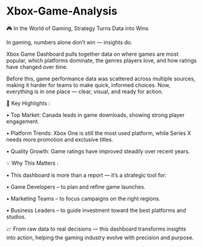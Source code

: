# Xbox-Game-Analysis

🎮 In the World of Gaming, Strategy Turns Data into Wins

In gaming, numbers alone don’t win — insights do.

Xbox Game Dashboard pulls together data on where games are most popular, which platforms dominate, the genres players love, and how ratings have changed over time.

Before this, game performance data was scattered across multiple sources, making it harder for teams to make quick, informed choices. Now, everything is in one place — clear, visual, and ready for action.


📌 Key Highlights :

• Top Market: Canada leads in game downloads, showing strong player engagement.

• Platform Trends: Xbox One is still the most used platform, while Series X needs more promotion and exclusive titles.

• Quality Growth: Game ratings have improved steadily over recent years.


💡 Why This Matters :

• This dashboard is more than a report — it’s a strategic tool for:
 
• Game Developers – to plan and refine game launches.

• Marketing Teams – to focus campaigns on the right regions.

• Business Leaders – to guide investment toward the best platforms and studios.

📈 From raw data to real decisions — this dashboard transforms insights into action, helping the gaming industry evolve with precision and purpose. 
